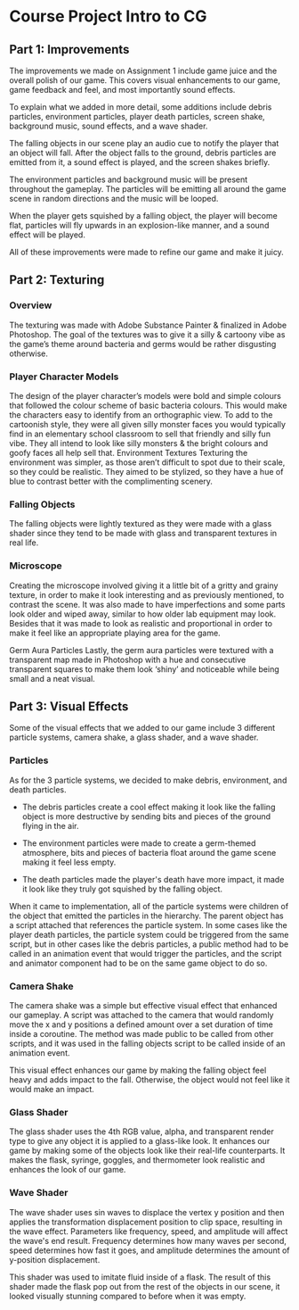 # Course Project Intro to CG

## Part 1: Improvements
The improvements we made on Assignment 1 include game juice and the overall polish of our game. This covers visual enhancements to our game, game feedback and feel, and most importantly sound effects.

To explain what we added in more detail, some additions include debris particles, environment particles, player death particles, screen shake, background music, sound effects, and a wave shader.

The falling objects in our scene play an audio cue to notify the player that an object will fall. After the object falls to the ground, debris particles are emitted from it, a sound effect is played, and the screen shakes briefly.

The environment particles and background music will be present throughout the gameplay. The particles will be emitting all around the game scene in random directions and the music will be looped.

When the player gets squished by a falling object, the player will become flat, particles will fly upwards in an explosion-like manner, and a sound effect will be played.

All of these improvements were made to refine our game and make it juicy.

## Part 2: Texturing

### Overview
The texturing was made with Adobe Substance Painter & finalized in Adobe Photoshop. The goal of the textures was to give it a silly & cartoony vibe as the game’s theme around bacteria and germs would be rather disgusting otherwise.

### Player Character Models
The design of the player character’s models were bold and simple colours that followed the colour scheme of basic bacteria colours. This would make the characters easy to identify from an orthographic view. To add to the cartoonish style, they were all given silly monster faces you would typically find in an elementary school classroom to sell that friendly and silly fun vibe. They all intend to look like silly monsters & the bright colours and goofy faces all help sell that.
Environment Textures
Texturing the environment was simpler, as those aren’t difficult to spot due to their scale, so they could be realistic. They aimed to be stylized, so they have a hue of blue to contrast better with the complimenting scenery.

### Falling Objects
The falling objects were lightly textured as they were made with a glass shader since they tend to be made with glass and transparent textures in real life.

### Microscope
Creating the microscope involved giving it a little bit of a gritty and grainy texture, in order to make it look interesting and as previously mentioned, to contrast the scene. It was also made to have imperfections and some parts look older and wiped away, similar to how older lab equipment may look. Besides that it was made to look as realistic and proportional in order to make it feel like an appropriate playing area for the game.

Germ Aura Particles
Lastly, the germ aura particles were textured with a transparent map made in Photoshop with a hue and consecutive transparent squares to make them look ‘shiny’ and noticeable while being small and a neat visual.

## Part 3: Visual Effects

Some of the visual effects that we added to our game include 3 different particle systems, camera shake, a glass shader, and a wave shader.

### Particles

As for the 3 particle systems, we decided to make debris, environment, and death particles.

- The debris particles create a cool effect making it look like the falling object is more destructive by sending bits and pieces of the ground flying in the air.

- The environment particles were made to create a germ-themed atmosphere, bits and pieces of bacteria float around the game scene making it feel less empty.

- The death particles made the player's death have more impact, it made it look like they truly got squished by the falling object.

When it came to implementation, all of the particle systems were children of the object that emitted the particles in the hierarchy. The parent object has a script attached that references the particle system. In some cases like the player death particles, the particle system could be triggered from the same script, but in other cases like the debris particles, 
a public method had to be called in an animation event that would trigger the particles, and the script and animator component had to be on the same game object to do so.

### Camera Shake

The camera shake was a simple but effective visual effect that enhanced our gameplay. A script was attached to the camera that would randomly move the x and y positions a defined amount over a set duration of time inside a coroutine. The method was made public to be called from other scripts, and it was used in the falling objects script to be called inside of an animation event.


This visual effect enhances our game by making the falling object feel heavy and adds impact to the fall. Otherwise, the object would not feel like it would make an impact.

### Glass Shader

The glass shader uses the 4th RGB value, alpha, and transparent render type to give any object it is applied to a glass-like look. It enhances our game by making some of the objects look like their real-life counterparts. It makes the flask, syringe, goggles, and thermometer look realistic and enhances the look of our game.

### Wave Shader

The wave shader uses sin waves to displace the vertex y position and then applies the transformation displacement position to clip space, resulting in the wave effect. Parameters like frequency, speed, and amplitude will affect the wave's end result. Frequency determines how many waves per second, speed determines how fast it goes, and amplitude determines the amount of y-position displacement.


This shader was used to imitate fluid inside of a flask. The result of this shader made the flask pop out from the rest of the objects in our scene, it looked visually stunning compared to before when it was empty.
